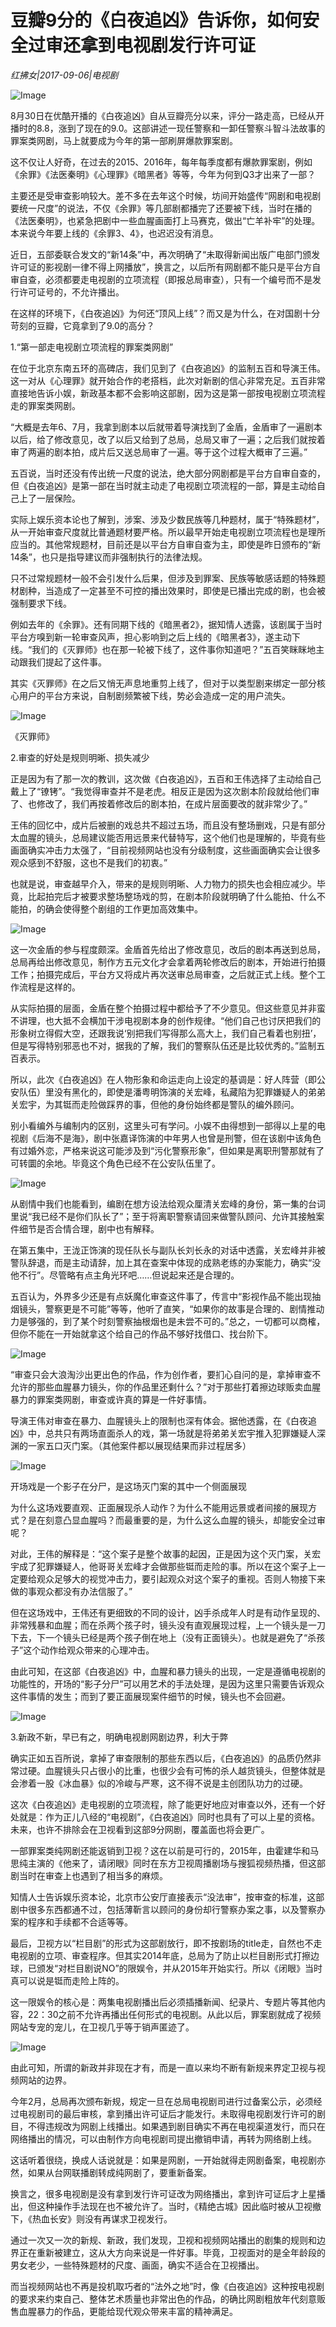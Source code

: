 # 豆瓣9分的《白夜追凶》告诉你，如何安全过审还拿到电视剧发行许可证

*红拂女|2017-09-06|电视剧*

![Image](http://static.ylzbl.com/uploads/ueditor/php/upload/image/20170908/1504868741528819.jpeg)

8月30日在优酷开播的《白夜追凶》自从豆瓣亮分以来，评分一路走高，已经从开播时的8.8，涨到了现在的9.0。这部讲述一现任警察和一卸任警察斗智斗法故事的罪案类网剧，马上就要成为今年的第一部刷屏爆款罪案剧。

这不仅让人好奇，在过去的2015、2016年，每年每季度都有爆款罪案剧，例如《余罪》《法医秦明》《心理罪》《暗黑者》等等，今年为何到Q3才出来了一部？

主要还是受审查影响较大。差不多在去年这个时候，坊间开始盛传“网剧和电视剧要统一尺度”的说法，不仅《余罪》等几部剧都播完了还要被下线，当时在播的《法医秦明》，也紧急把剧中一些血腥画面打上马赛克，做出“亡羊补牢”的处理。本来说今年要上线的《余罪3、4》，也迟迟没有消息。

近日，五部委联合发文的“新14条”中，再次明确了“未取得新闻出版广电部门颁发许可证的影视剧一律不得上网播放”，换言之，以后所有网剧都不能只是平台方自审自查，必须都要走电视剧的立项流程（即报总局审查），只有一个编号而不是发行许可证号的，不允许播出。

在这样的环境下，《白夜追凶》为何还“顶风上线”？而又是为什么，在对国剧十分苛刻的豆瓣，它竟拿到了9.0的高分？

1.“第一部走电视剧立项流程的罪案类网剧”

在位于北京东南五环的高碑店，我们见到了《白夜追凶》的监制五百和导演王伟。这一对从《心理罪》就开始合作的老搭档，此次对新剧的信心非常充足。五百非常直接地告诉小娱，新政基本都不会影响这部剧，因为这是第一部按电视剧立项流程走的罪案类网剧。

“大概是去年6、7月，我拿到剧本以后就带着导演找到了金盾，金盾审了一遍剧本以后，给了修改意见，改了以后又给到了总局，总局又审了一遍；之后我们就按着审了两遍的剧本拍，成片后又送总局审了一遍。等于这个过程大概审了三遍。”

五百说，当时还没有传出统一尺度的说法，绝大部分网剧都是平台方自审自查的，但《白夜追凶》是第一部在当时就主动走了电视剧立项流程的一部，算是主动给自己上了一层保险。

实际上娱乐资本论也了解到，涉案、涉及少数民族等几种题材，属于“特殊题材”，从一开始审查尺度就比普通题材要严格。所以最早开始走电视剧立项流程也是理所应当的。其他常规题材，目前还是以平台方自审自查为主，即使是昨日颁布的“新14条”，也只是指导建议而非强制执行的法律法规。

只不过常规题材一般不会引发什么后果，但涉及到罪案、民族等敏感话题的特殊题材剧种，当造成了一定甚至不可控的播出效果时，即使是已播出完成的剧，也会被强制要求下线。

例如去年的《余罪》。还有同期下线的《暗黑者2》，据知情人透露，该剧属于当时平台方嗅到新一轮审查风声，担心影响到之后上线的《暗黑者3》，遂主动下线。“我们的《灭罪师》也在那一轮被下线了，这件事你知道吧？”五百笑眯眯地主动跟我们提起了这件事。

其实《灭罪师》在之后又悄无声息地重剪上线了，但对于以类型剧来绑定一部分核心用户的平台方来说，自制剧频繁被下线，势必会造成一定的用户流失。

![Image](http://p3.pstatp.com/large/39b30001cf64b0bb76d7)

《灭罪师》

2.审查的好处是规则明晰、损失减少

正是因为有了那一次的教训，这次做《白夜追凶》，五百和王伟选择了主动给自己戴上了“镣铐”。“我觉得审查并不是老虎。相反正是因为这次剧本阶段就给他们审了、也修改了，我们再按着修改后的剧本拍，在成片层面要改的就非常少了。”

王伟的回忆中，成片后被删的戏总共不超过五场，而且没有整场删戏，只是有部分太血腥的镜头，总局建议能否用远景来代替特写，这个他们也是理解的，毕竟有些画面确实冲击力太强了，“目前视频网站也没有分级制度，这些画面确实会让很多观众感到不舒服，这也不是我们的初衷。”

也就是说，审查越早介入，带来的是规则明晰、人力物力的损失也会相应减少。毕竟，比起拍完后才被要求整场整场戏的剪，在剧本阶段就明确了什么能拍、什么不能拍，的确会使得整个剧组的工作更加高效集中。

![Image](http://p9.pstatp.com/large/39b40001b8dc96ae7481)

这一次金盾的参与程度颇深。金盾首先给出了修改意见，改后的剧本再送到总局，总局再给出修改意见，制作方五元文化才会拿着两轮修改后的剧本，开始进行拍摄工作；拍摄完成后，平台方又将成片再次送审总局审查，之后就正式上线。整个工作流程是这样的。

从实际拍摄的层面，金盾在整个拍摄过程中都给予了不少意见。但这些意见并非蛮不讲理，也大抵不会横加干涉电视剧本身的创作规律。“他们自己也讨厌把我们的形象树立得假大空，还跟我说‘别把我们写得那么高大上，我们自己看着也别扭’，但是写得特别邪恶也不对，据我的了解，我们的警察队伍还是比较优秀的。”监制五百表示。

所以，此次《白夜追凶》在人物形象和命运走向上设定的基调是：好人阵营（即公安队伍）里没有黑化的，即使是潘粤明饰演的关宏峰，私藏陷为犯罪嫌疑人的弟弟关宏宇，为其铤而走险做踩界的事，但他的身份始终都是警队的编外顾问。

别小看编外与编制内的区别，这里头可有学问。小娱不由得想到一部得以上星的电视剧《后海不是海》，剧中张嘉译饰演的中年男人也曾是刑警，但在该剧中该角色有过婚外恋，严格来说这可能涉及到“污化警察形象”，但如果是离职刑警那就有了可转圜的余地。毕竟这个角色已经不在公安队伍里了。

![Image](http://p3.pstatp.com/large/39ad0001ad814cc89866)

从剧情中我们也能看到，编剧在想方设法给观众厘清关宏峰的身份，第一集的台词里说“我已经不是你们队长了”；至于将离职警察请回来做警队顾问、允许其接触案件细节是否合情合理，剧中也有解释。

在第五集中，王泷正饰演的现任队长与副队长刘长永的对话中透露，关宏峰并非被警队辞退，而是主动请辞，加上其在查案中体现的成熟老练的办案能力，确实“没他不行”。尽管略有点主角光环吧……但说起来还是合理的。

五百认为，外界多少还是有点妖魔化审查这件事了，传言中“影视作品不能出现抽烟镜头，警察更是不可能”等等，他听了直笑，“如果你的故事是合理的、剧情推动力是够强的，到了某个时刻警察抽根烟也是未尝不可的。”总之，一切都可以商榷，但你不能在一开始就拿这个给自己的作品不够好找借口、找台阶下。

![Image](http://p3.pstatp.com/large/39b1000507ac77928d2c)

“审查只会大浪淘沙出更出色的作品，作为创作者，要扪心自问的是，拿掉审查不允许的那些血腥暴力镜头，你的作品里还剩什么？”对于那些打着擦边球贩卖血腥暴力的罪案类网剧，审查或许真的算是一件好事情。

导演王伟对审查在暴力、血腥镜头上的限制也深有体会。据他透露，在《白夜追凶》中，总共只有两场直面杀人的戏，第一场就是将弟弟关宏宇推入犯罪嫌疑人深渊的一家五口灭门案。（其他案件都以展现结果而非过程居多）

![Image](http://p3.pstatp.com/large/39b50001ae601338af01)

开场戏是一个影子在分尸，是这场灭门案的其中一个侧面展现

为什么这场戏要直观、正面展现杀人动作？为什么不能用远景或者间接的展现方式？是在刻意凸显血腥吗？而最重要的是，为什么这么血腥的镜头，却能安全过审呢？

对此，王伟的解释是：“这个案子是整个故事的起因，正是因为这个灭门案，关宏宇成了犯罪嫌疑人，他哥哥关宏峰才会做那些铤而走险的事。所以在这个案子上一定要给观众足够大的视觉冲击力，要引起观众对这个案子的重视。否则人物接下来做的事观众都没有办法信服了。”

但在这场戏中，王伟还有更细致的不同的设计，凶手杀成年人时是有动作呈现的、非常残暴和血腥；而在杀两个孩子时，镜头没有直观展现过程，上一个镜头是一刀下去，下一个镜头已经是两个孩子倒在地上（没有正面镜头）。也就是避免了“杀孩子”这个动作给观众带来的心理冲击。

由此可知，在这部《白夜追凶》中，血腥和暴力镜头的出现，一定是遵循电视剧的功能性的，开场的“影子分尸”可以用艺术的手法处理，是因为这里只需要告诉观众这件事情的发生；而到了要正面展现案件细节的时候，镜头也不会回避。

![Image](http://p3.pstatp.com/large/39ad0001ad8380174870)

3.新政不新，早已有之，明确电视剧网剧边界，利大于弊

确实正如五百所说，拿掉了审查限制的那些东西以后，《白夜追凶》的品质仍然非常过硬。血腥镜头只占很小的比重，也很少会有可怖的杀人越货镜头，但整体就是会渗着一股《冰血暴》似的冷峻与严寒，这不得不说是主创团队功力的过硬。

这次《白夜追凶》走电视剧的立项流程，除了能更好地应对审查以外，还有一个好处就是：作为正儿八经的“电视剧”，《白夜追凶》同时也具有了可以上星的资格。未来，也许不排除会在卫视看到这部9分网剧，覆盖面也将会更广。

一部罪案类纯网剧还能返销到卫视？这在以前是可行的，2015年，由霍建华和马思纯主演的《他来了，请闭眼》同时在东方卫视周播剧场与搜狐视频热播，但这部剧当时在审查上也遇到了相当多的麻烦。

知情人士告诉娱乐资本论，北京市公安厅直接表示“没法审”，按审查的标准，这部剧中很多东西都通不过，包括薄靳言以顾问的身份却行警察办案之事，以及警察办案的程序和手续都不合适等等。

最后，卫视方以“栏目剧”的形式为这部剧放行，即不按剧场的title走，自然也不走电视剧的立项、审查程序。但其实2014年底，总局为了防止以栏目剧形式打擦边球，已颁发“对栏目剧说NO”的限娱令，并从2015年开始实行。所以《闭眼》当时真可以说是铤而走险上阵的。

这一限娱令的核心是：两集电视剧播出后必须插播新闻、纪录片、专题片等其他内容，22：30之前不允许再播出任何形式的电视剧。从此以后，罪案剧就成了视频网站专宠的宠儿，在卫视几乎等于销声匿迹了。

![Image](http://p3.pstatp.com/large/39b20004e3bdd97f91c2)

由此可知，所谓的新政并非现在才有，而是一直以来均不断有新规来界定卫视与视频网站的边界。

今年2月，总局再次颁布新规，规定一旦在总局电视剧司进行过备案公示，必须经过电视剧司的最后审核，拿到播出许可证后才能发行。未取得电视剧发行许可的剧目，不得违规改为网剧上线播出。如果遇到剧目确实不再在电视渠道发行，而只在网络播出的情况，可以由制作方向电视剧司提出撤销申请，再转为网络剧上线。

这话听着很绕，换成人话说就是：如果是网剧，一开始就得走网剧备案，电视剧亦然，如果从台网联播剧转成纯网剧了，要重新备案。

换言之，很多电视剧是没有拿到发行许可证改为网络播出，拿到许可证后才上星播出，但这种操作手法现在也不被允许了。当时，《精绝古城》因此临时被从卫视撤下，《热血长安》则没有再谋求卫视发行。

通过一次又一次的新规、新政，我们发现，卫视和视频网站播出的剧集的规则和边界正在重新被建立，这从大方向来说是一件好事。毕竟，卫视面对的是全年龄段的男女老少，一些特殊题材的尺度、画面，确实不适合在卫视播出。

而当视频网站也不再是投机取巧者的“法外之地”时，像《白夜追凶》这种按电视剧的要求来约束自己、整体艺术质量也非常出色的作品，的确比网剧粗放年代刻意贩售血腥暴力的作品，更能给现代观众带来丰富的精神满足。

